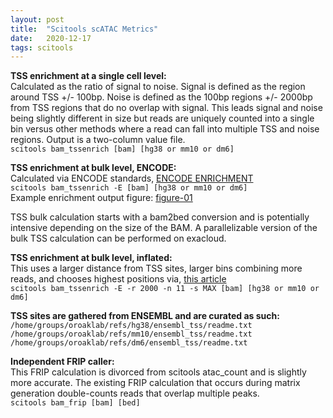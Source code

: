 ```yaml
---
layout: post
title:  "Scitools scATAC Metrics"
date:   2020-12-17
tags: scitools
---
```


**TSS enrichment at a single cell level:**
<br>Calculated as the ratio of signal to noise. Signal is defined as the region around TSS +/- 100bp. Noise is defined as the 100bp regions +/- 2000bp from TSS regions that do no overlap with signal. This leads signal and noise being slightly different in size but reads are uniquely counted into a single bin versus other methods where a read can fall into multiple TSS and noise regions. Output is a two-column value file.
<br>`scitools bam_tssenrich [bam] [hg38 or mm10 or dm6]`

**TSS enrichment at bulk level, ENCODE:**
<br>Calculated via ENCODE standards, [ENCODE ENRICHMENT](https://www.encodeproject.org/data-standards/terms/#enrichment)
<br>`scitools bam_tssenrich -E [bam] [hg38 or mm10 or dm6]`
<br>Example enrichment output figure: [figure-01]

TSS bulk calculation starts with a bam2bed conversion and is potentially intensive depending on the size of the BAM. A parallelizable version of the bulk TSS calculation can be performed on exacloud.

**TSS enrichment at bulk level, inflated:**
<br>This uses a larger distance from TSS sites, larger bins combining more reads, and chooses highest positions via, [this article](https://www.biorxiv.org/content/10.1101/2020.05.10.087585v1)
<br>`scitools bam_tssenrich -E -r 2000 -n 11 -s MAX [bam] [hg38 or mm10 or dm6]`

**TSS sites are gathered from ENSEMBL and are curated as such:**
`/home/groups/oroaklab/refs/hg38/ensembl_tss/readme.txt`
`/home/groups/oroaklab/refs/mm10/ensembl_tss/readme.txt`
`/home/groups/oroaklab/refs/dm6/ensembl_tss/readme.txt`

**Independent FRIP caller:**
<br>This FRIP calculation is divorced from scitools atac_count and is slightly more accurate. The existing FRIP calculation that occurs during matrix generation double-counts reads that overlap multiple peaks.
<br>`scitools bam_frip [bam] [bed]`

[figure-01]: https://ohsu.app.box.com/file/754659307104